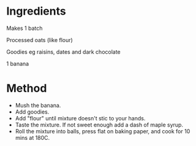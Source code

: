 # Ingredients

Makes 1 batch

Processed oats (like flour)

Goodies eg raisins, dates and dark chocolate

1 banana

# Method

* Mush the banana.
* Add goodies.
* Add "flour" until mixture doesn't stic to your hands. 
* Taste the mixture. If not sweet enough add a dash of maple syrup. 
* Roll the mixture into balls, press flat on baking paper, and cook for 10 mins at 180C. 

